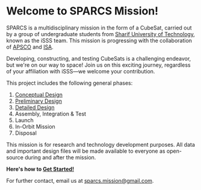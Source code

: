 # Welcome to SPARCS Mission!

SPARCS is a multidisciplinary mission in the form of a CubeSat, carried out by a group of undergraduate students from [Sharif University of Technology](https://en.sharif.edu/), known as the iSSS team. This mission is progressing with the collaboration of [APSCO](https://www.apsco.int/) and [ISA](https://www.isa.ir/).

Developing, constructing, and testing CubeSats is a challenging endeavor, but we're on our way to space! Join us on this exciting journey, regardless of your affiliation with iSSS—we welcome your contribution.

This project includes the following general phases:
1. [Conceptual Design](https://github.com/SPARCS-Mission/Conceptual-Design)
2. [Preliminary Design](https://github.com/SPARCS-Mission/Preliminary-Design)
3. [Detailed Design](https://github.com/SPARCS-Mission/Detailed-Design)
4. Assembly, Integration & Test
5. Launch
6. In-Orbit Mission
7. Disposal

This mission is for research and technology development purposes. All data and important design files will be made available to everyone as open-source during and after the mission.

**Here's how to [Get Started!](https://github.com/sparcs-mission/getting-started)**

For further contact, email us at sparcs.mission@gmail.com.
